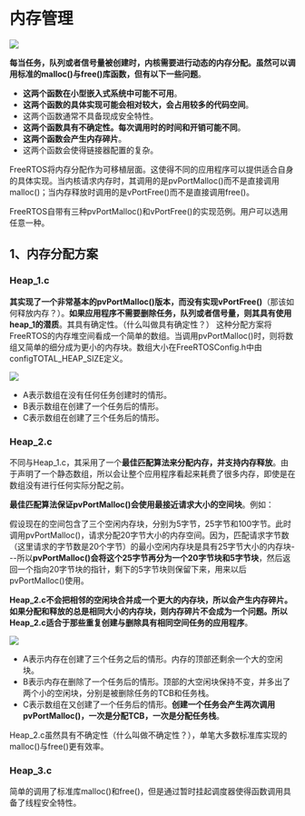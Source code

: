 # 内存管理

![](http://oklbfi1yj.bkt.clouddn.com/FreeRTOS/7.jpg)

**每当任务，队列或者信号量被创建时，内核需要进行动态的内存分配。虽然可以调用标准的malloc()与free()库函数，但有以下一些问题**。

- **这两个函数在小型嵌入式系统中可能不可用**。
- **这两个函数的具体实现可能会相对较大，会占用较多的代码空间**。
- 这两个函数通常不具备现成安全特性。
- **这两个函数具有不确定性。每次调用时的时间和开销可能不同**。
- **这两个函数会产生内存碎片**。
- 这两个函数会使得链接器配置的复杂。

FreeRTOS将内存分配作为可移植层面。这使得不同的应用程序可以提供适合自身的具体实现。当内核请求内存时，其调用的是pvPortMalloc()而不是直接调用malloc()；当内存释放时调用的是vPortFree()而不是直接调用free()。

FreeRTOS自带有三种pvPortMalloc()和vPortFree()的实现范例。用户可以选用任意一种。

## 1、内存分配方案

### Heap_1.c

**其实现了一个非常基本的pvPortMalloc()版本，而没有实现vPortFree()**（那该如何释放内存？）。**如果应用程序不需要删除任务，队列或者信号量，则其具有使用heap_1的潜质**。其具有确定性。（什么叫做具有确定性？）
这种分配方案将FreeRTOS的内存堆空间看成一个简单的数组。当调用pvPortMalloc()时，则将数组又简单的细分成为更小的内存块。数组大小在FreeRTOSConfig.h中由configTOTAL_HEAP_SIZE定义。

![](http://oklbfi1yj.bkt.clouddn.com/FreeRTOS/8.jpg)

- A表示数组在没有任何任务创建时的情形。
- B表示数组在创建了一个任务后的情形。
- C表示数组在创建了三个任务后的情形。

### Heap_2.c

不同与Heap_1.c，其采用了一个**最佳匹配算法来分配内存，并支持内存释放**。由于声明了一个静态数组，所以会让整个应用程序看起来耗费了很多内存，即使是在数组没有进行任何实际分配之前。

**最佳匹配算法保证pvPortMalloc()会使用最接近请求大小的空间块**。例如：

假设现在的空间包含了三个空闲内存块，分别为5字节，25字节和100字节。此时调用pvPortMalloc()，请求分配20字节大小的内存空间。因为，匹配请求字节数（这里请求的字节数是20个字节）的最小空闲内存块是具有25字节大小的内存块---所以**pvPortMalloc()会将这个25字节再分为一个20字节块和5字节块**，然后返回一个指向20字节块的指针，剩下的5字节块则保留下来，用来以后pvPortMalloc()使用。

**Heap_2.c不会把相邻的空闲块合并成一个更大的内存块，所以会产生内存碎片。如果分配和释放的总是相同大小的内存块，则内存碎片不会成为一个问题。所以Heap_2.c适合于那些重复创建与删除具有相同空间任务的应用程序**。

![](http://oklbfi1yj.bkt.clouddn.com/FreeRTOS/9.jpg)

- A表示内存在创建了三个任务之后的情形。内存的顶部还剩余一个大的空闲块。
- B表示内存在删除了一个任务后的情形。顶部的大空闲块保持不变，并多出了两个小的空闲块，分别是被删除任务的TCB和任务栈。
- C表示数组在又创建了一个任务后的情形。**创建一个任务会产生两次调用pvPortMalloc()，一次是分配TCB，一次是分配任务栈**。

Heap_2.c虽然具有不确定性（什么叫做不确定性？），单笔大多数标准库实现的malloc()与free()更有效率。

### Heap_3.c

简单的调用了标准库malloc()和free()，但是通过暂时挂起调度器使得函数调用具备了线程安全特性。
